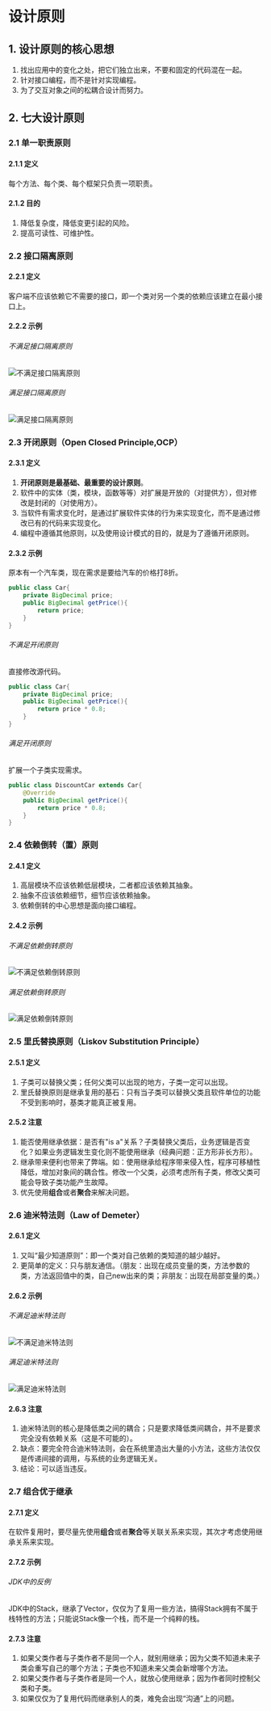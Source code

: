 # 设计原则

## 1. 设计原则的核心思想
1. 找出应用中的变化之处，把它们独立出来，不要和固定的代码混在一起。
2. 针对接口编程，而不是针对实现编程。
3. 为了交互对象之间的松耦合设计而努力。

## 2. 七大设计原则

### 2.1 单一职责原则

#### 2.1.1 定义
每个方法、每个类、每个框架只负责一项职责。

#### 2.1.2 目的
1. 降低复杂度，降低变更引起的风险。
2. 提高可读性、可维护性。

### 2.2 接口隔离原则

#### 2.2.1 定义
客户端不应该依赖它不需要的接口，即一个类对另一个类的依赖应该建立在最小接口上。

#### 2.2.2 示例

###### 不满足接口隔离原则  
![不满足接口隔离原则](images/principle/接口隔离原则反例.png)

###### 满足接口隔离原则  
![满足接口隔离原则](images/principle/接口隔离原则正例.png)

### 2.3 开闭原则（Open Closed Principle,OCP）

#### 2.3.1 定义
1. **开闭原则是最基础、最重要的设计原则**。
2. 软件中的实体（类，模块，函数等等）对扩展是开放的（对提供方），但对修改是封闭的（对使用方）。
3. 当软件有需求变化时，是通过扩展软件实体的行为来实现变化，而不是通过修改已有的代码来实现变化。
4. 编程中遵循其他原则，以及使用设计模式的目的，就是为了遵循开闭原则。

#### 2.3.2 示例
原本有一个汽车类，现在需求是要给汽车的价格打8折。
```java
public class Car{
    private BigDecimal price;
    public BigDecimal getPrice(){
        return price;
    }
}
```

###### 不满足开闭原则
直接修改源代码。
```java
public class Car{
    private BigDecimal price;
    public BigDecimal getPrice(){
        return price * 0.8;
    }
}
```

###### 满足开闭原则
扩展一个子类实现需求。
```java
public class DiscountCar extends Car{
    @Override
    public BigDecimal getPrice(){
        return price * 0.8;
    }
}
```

### 2.4 依赖倒转（置）原则

#### 2.4.1 定义
1. 高层模块不应该依赖低层模块，二者都应该依赖其抽象。
2. 抽象不应该依赖细节，细节应该依赖抽象。
3. 依赖倒转的中心思想是面向接口编程。

#### 2.4.2 示例

###### 不满足依赖倒转原则
![不满足依赖倒转原则](images/principle/依赖倒转原则反例.png) 

###### 满足依赖倒转原则
![满足依赖倒转原则](images/principle/依赖倒转原则正例.png) 

### 2.5 里氏替换原则（Liskov Substitution Principle）

#### 2.5.1 定义
1. 子类可以替换父类；任何父类可以出现的地方，子类一定可以出现。
2. 里氏替换原则是继承复用的基石：只有当子类可以替换父类且软件单位的功能不受到影响时，基类才能真正被复用。

#### 2.5.2 注意
1. 能否使用继承依据：是否有"is a"关系？子类替换父类后，业务逻辑是否变化？如果业务逻辑发生变化则不能使用继承（经典问题：正方形非长方形）。
2. 继承带来便利也带来了弊端。如：使用继承给程序带来侵入性，程序可移植性降低，增加对象间的耦合性。修改一个父类，必须考虑所有子类，修改父类可能会导致子类功能产生故障。
3. 优先使用**组合**或者**聚合**来解决问题。

### 2.6 迪米特法则（Law of Demeter）

#### 2.6.1 定义
1. 又叫“最少知道原则”：即一个类对自己依赖的类知道的越少越好。
2. 更简单的定义：只与朋友通信。（朋友：出现在成员变量的类，方法参数的类，方法返回值中的类，自己new出来的类；非朋友：出现在局部变量的类。）

#### 2.6.2 示例

###### 不满足迪米特法则
![不满足迪米特法则](images/principle/迪米特法则反例.png)

###### 满足迪米特法则
![满足迪米特法则](images/principle/迪米特法则正例.png)

#### 2.6.3 注意
1. 迪米特法则的核心是降低类之间的耦合；只是要求降低类间耦合，并不是要求完全没有依赖关系（这是不可能的）。
2. 缺点：要完全符合迪米特法则，会在系统里造出大量的小方法，这些方法仅仅是传递间接的调用，与系统的业务逻辑无关。
3. 结论：可以适当违反。

### 2.7 组合优于继承

#### 2.7.1 定义
在软件复用时，要尽量先使用**组合**或者**聚合**等关联关系来实现，其次才考虑使用继承关系来实现。

#### 2.7.2 示例

###### JDK中的反例
JDK中的Stack，继承了Vector，仅仅为了复用一些方法，搞得Stack拥有不属于栈特性的方法；只能说Stack像一个栈，而不是一个纯粹的栈。

#### 2.7.3 注意
1. 如果父类作者与子类作者不是同一个人，就别用继承；因为父类不知道未来子类会重写自己的哪个方法；子类也不知道未来父类会新增哪个方法。
2. 如果父类作者与子类作者是同一个人，就放心使用继承；因为作者同时控制父类和子类。
3. 如果仅仅为了复用代码而继承别人的类，难免会出现“沟通”上的问题。